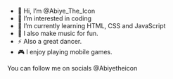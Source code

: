 - 👋 Hi, I’m @Abiye_The_Icon
- 👀 I’m interested in coding
- 🌱 I’m currently learning HTML, CSS and JavaScript
- 🎼 I also make music for fun.
- ⚡ Also a great dancer.
- 🎮 I enjoy playing mobile games.

You can follow me on socials @Abiyetheicon
<!---
AbiyeTheIcon/AbiyeTheIcon is a ✨ special ✨ repository because its `README.md` (this file) appears on your GitHub profile.
You can click the Preview link to take a look at your changes.
--->
